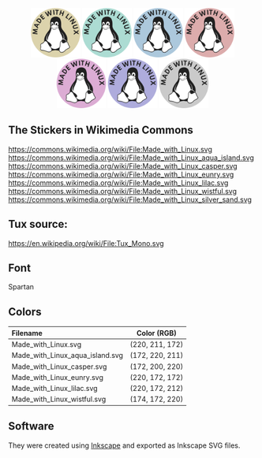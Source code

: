 <div align="center">
    <img src="Made_with_Linux.svg" width="100px">
    <img src="Made_with_Linux_aqua_island.svg" width="100px">
    <img src="Made_with_Linux_casper.svg" width="100px">
    <img src="Made_with_Linux_eunry.svg" width="100px">
    <img src="Made_with_Linux_lilac.svg" width="100px">
    <img src="Made_with_Linux_wistful.svg" width="100px">
    <img src="Made_with_Linux_silver_sand.svg" width="100px">

</div>

## The Stickers in Wikimedia Commons
https://commons.wikimedia.org/wiki/File:Made_with_Linux.svg <br>
https://commons.wikimedia.org/wiki/File:Made_with_Linux_aqua_island.svg <br>
https://commons.wikimedia.org/wiki/File:Made_with_Linux_casper.svg <br>
https://commons.wikimedia.org/wiki/File:Made_with_Linux_eunry.svg <br>
https://commons.wikimedia.org/wiki/File:Made_with_Linux_lilac.svg <br>
https://commons.wikimedia.org/wiki/File:Made_with_Linux_wistful.svg <br>
https://commons.wikimedia.org/wiki/File:Made_with_Linux_silver_sand.svg <br>

## Tux source: 
https://en.wikipedia.org/wiki/File:Tux_Mono.svg

## Font
Spartan

## Colors 

| Filename                          | Color (RGB)     |
| :-------------------------------- |:---------------:|
| Made_with_Linux.svg               | (220, 211, 172) |
| Made_with_Linux_aqua_island.svg   | (172, 220, 211) |
| Made_with_Linux_casper.svg        | (172, 200, 220) |
| Made_with_Linux_eunry.svg         | (220, 172, 172) |
| Made_with_Linux_lilac.svg         | (220, 172, 212) |
| Made_with_Linux_wistful.svg       | (174, 172, 220) |

## Software
They were created using [Inkscape](https://inkscape.org/) and exported as Inkscape SVG files.
